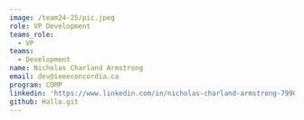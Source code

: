 ```yaml
---
image: /team24-25/pic.jpeg
role: VP Development
teams_role:
  - VP
teams:
  - Development
name: Nicholas Charland Armstrong
email: dev@ieeeconcordia.ca
program: COMP
linkedin: 'https://www.linkedin.com/in/nicholas-charland-armstrong-799093295/'
github: Hallo.git
---
```


